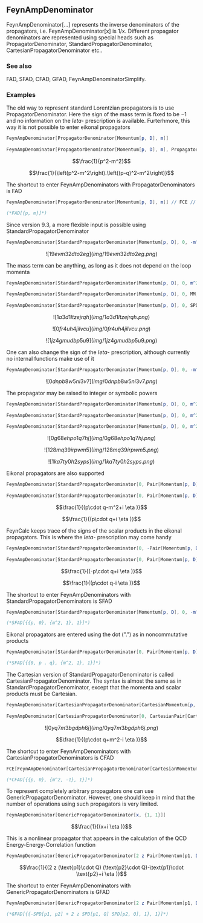 ##  FeynAmpDenominator 

FeynAmpDenominator[...] represents the inverse denominators of the propagators, i.e. FeynAmpDenominator[x] is 1/x. Different propagator denominators are represented using special heads such as PropagatorDenominator, StandardPropagatorDenominator, CartesianPropagatorDenominator etc..

###  See also 

FAD, SFAD, CFAD, GFAD, FeynAmpDenominatorSimplify.

###  Examples 

The old way to represent standard Lorentzian propagators is to use PropagatorDenominator. Here the sign of the mass term is fixed to be $-1$ and no information on the $I eta$- prescription is available. Furterhmore, this way it is not possible to enter eikonal propagators

```mathematica
FeynAmpDenominator[PropagatorDenominator[Momentum[p, D], m]] 
 
FeynAmpDenominator[PropagatorDenominator[Momentum[p, D], m], PropagatorDenominator[Momentum[p - q, D], m]]
```

$$\frac{1}{p^2-m^2}$$

$$\frac{1}{\left(p^2-m^2\right).\left((p-q)^2-m^2\right)}$$

The shortcut to enter FeynAmpDenominators with PropagatorDenominators is FAD

```mathematica
FeynAmpDenominator[PropagatorDenominator[Momentum[p, D], m]] // FCE // StandardForm

(*FAD[{p, m}]*)
```

Since version 9.3, a more flexible input is possible using StandardPropagatorDenominator

```mathematica
FeynAmpDenominator[StandardPropagatorDenominator[Momentum[p, D], 0, -m^2, {1, 1}]]
```

$$![19evm32dto2eg](img/19evm32dto2eg.png)$$

The mass term can be anything, as long as it does not depend on the loop momenta

```mathematica
FeynAmpDenominator[StandardPropagatorDenominator[Momentum[p, D], 0, m^2, {1, 1}]] 
 
FeynAmpDenominator[StandardPropagatorDenominator[Momentum[p, D], 0, MM, {1, 1}]] 
 
FeynAmpDenominator[StandardPropagatorDenominator[Momentum[p, D], 0, SPD[q, q], {1, 1}]]
```

$$![1a3d1ltzejrqh](img/1a3d1ltzejrqh.png)$$

$$![0fr4uh4jilvcu](img/0fr4uh4jilvcu.png)$$

$$![1jz4gmudbp5u9](img/1jz4gmudbp5u9.png)$$

One can also change the sign of the  $I eta$- prescription, although currently no internal functions make use of it

```mathematica
FeynAmpDenominator[StandardPropagatorDenominator[Momentum[p, D], 0, -m^2, {1, -1}]]
```

$$![0dnpb8w5ni3v7](img/0dnpb8w5ni3v7.png)$$

The propagator may be raised to integer or symbolic powers

```mathematica
FeynAmpDenominator[StandardPropagatorDenominator[Momentum[p, D], 0, m^2, {3, 1}]] 
 
FeynAmpDenominator[StandardPropagatorDenominator[Momentum[p, D], 0, m^2, {-2, 1}]] 
 
FeynAmpDenominator[StandardPropagatorDenominator[Momentum[p, D], 0, m^2, {n, 1}]]
```

$$![0g68ehpo1q7hj](img/0g68ehpo1q7hj.png)$$

$$![128mq39irpwm5](img/128mq39irpwm5.png)$$

$$![1ka7ty0h2syps](img/1ka7ty0h2syps.png)$$

Eikonal propagators are also supported

```mathematica
FeynAmpDenominator[StandardPropagatorDenominator[0, Pair[Momentum[p, D], Momentum[q, D]], -m^2, {1, 1}]] 
 
FeynAmpDenominator[StandardPropagatorDenominator[0, Pair[Momentum[p, D], Momentum[q, D]], 0, {1, 1}]]
```

$$\frac{1}{(p\cdot q-m^2+i \eta )}$$

$$\frac{1}{(p\cdot q+i \eta )}$$

FeynCalc keeps trace of the signs of the scalar products in the eikonal propagators. This is where the  $I eta$- prescription may come handy

```mathematica
FeynAmpDenominator[StandardPropagatorDenominator[0, -Pair[Momentum[p, D], Momentum[q, D]], 0, {1, 1}]] 
 
FeynAmpDenominator[StandardPropagatorDenominator[0, Pair[Momentum[p, D], Momentum[q, D]], 0, {1, -1}]]
```

$$\frac{1}{(-p\cdot q+i \eta )}$$

$$\frac{1}{(p\cdot q-i \eta )}$$

The shortcut to enter FeynAmpDenominators with StandardPropagatorDenominators is SFAD

```mathematica
FeynAmpDenominator[StandardPropagatorDenominator[Momentum[p, D], 0, -m^2, {1, 1}]] // FCE // StandardForm

(*SFAD[{{p, 0}, {m^2, 1}, 1}]*)
```

Eikonal propagators are entered using the dot (".") as in noncommutative products

```mathematica
FeynAmpDenominator[StandardPropagatorDenominator[0, Pair[Momentum[p, D], Momentum[q, D]], -m^2, {1, 1}]] // FCE // StandardForm

(*SFAD[{{0, p . q}, {m^2, 1}, 1}]*)
```

The Cartesian version of StandardPropagatorDenominator is called CartesianPropagatorDenominator. The syntax is almost the same as in StandardPropagatorDenominator, except that the momenta and scalar products must be Cartesian.

```mathematica
FeynAmpDenominator[CartesianPropagatorDenominator[CartesianMomentum[p, D - 1], 0, m^2, {1, -1}]] 
 
FeynAmpDenominator[CartesianPropagatorDenominator[0, CartesianPair[CartesianMomentum[p, D - 1], CartesianMomentum[q, D - 1]], m^2, {1, -1}]]
```

$$![0yq7m3bgdph6j](img/0yq7m3bgdph6j.png)$$

$$\frac{1}{(p\cdot q+m^2-i \eta )}$$

The shortcut to enter FeynAmpDenominators with CartesianPropagatorDenominators is CFAD

```mathematica
FCE[FeynAmpDenominator[CartesianPropagatorDenominator[CartesianMomentum[p, D - 1], 0, m^2, {1, -1}]]] // StandardForm

(*CFAD[{{p, 0}, {m^2, -1}, 1}]*)
```

To represent completely arbitrary propagators one can use GenericPropagatorDenominator. However, one should keep in mind that the number of operations using such propagators is very limited.

```mathematica
FeynAmpDenominator[GenericPropagatorDenominator[x, {1, 1}]]
```

$$\frac{1}{(x+i \eta )}$$

This is a nonlinear propagator that appears in the calculation of the QCD Energy-Energy-Correlation function

```mathematica
FeynAmpDenominator[GenericPropagatorDenominator[2 z Pair[Momentum[p1, D], Momentum[Q, D]] Pair[Momentum[p2, D], Momentum[Q, D]] - Pair[Momentum[p1, D], Momentum[p2, D]], {1, 1}]]
```

$$\frac{1}{(2 z (\text{p1}\cdot Q) (\text{p2}\cdot Q)-\text{p1}\cdot \text{p2}+i \eta )}$$

The shortcut to enter FeynAmpDenominators with GenericPropagatorDenominators is GFAD

```mathematica
FeynAmpDenominator[GenericPropagatorDenominator[2 z Pair[Momentum[p1, D], Momentum[Q, D]] Pair[Momentum[p2, D], Momentum[Q, D]] - Pair[Momentum[p1, D], Momentum[p2, D]], {1, 1}]] // FCE // StandardForm

(*GFAD[{{-SPD[p1, p2] + 2 z SPD[p1, Q] SPD[p2, Q], 1}, 1}]*)
```
